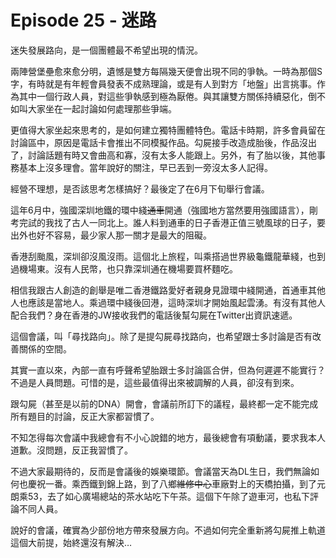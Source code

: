 # Episode 25 - 迷路

迷失發展路向，是一個團體最不希望出現的情況。

兩陣營堡壘愈來愈分明，遺憾是雙方每隔幾天便會出現不同的爭執。一時為那個S字，有時就是有年輕會員發表不成熟理論，或是有人到對方「地盤」出言挑事。作為其中一個行政人員，對這些爭執感到極為厭倦。與其讓雙方關係持續惡化，倒不如叫大家坐在一起討論如何處理那些爭端。

更值得大家坐起來思考的，是如何建立獨特團體特色。電話卡時期，許多會員留在討論區中，原因是電話卡會推出不同模擬作品。勾屍接手改造成胎後，作品沒出了，討論話題有時又會曲高和寡，沒有太多人能跟上。另外，有了胎以後，其他事務基本上沒多理會。當年說好的關注，早已丟到一旁沒太多人記得。

經營不理想，是否該思考怎樣搞好？最後定了在6月下旬舉行會議。

這年6月中，強國深圳地鐵的環中綫~~通車~~開通（強國地方當然要用強國語言），剛考完試的我找了古人一同北上。誰人料到通車的日子香港正值三號風球的日子，要出外也好不容易，最少家人那一關才是最大的阻礙。

香港刮颱風，深圳卻沒風沒雨。這個北上旅程，叫乘搭過世界級龜鐵龍華綫，也到過機場東。沒有人民幣，也只靠深圳通在機場要買杯麵吃。

相信我跟古人創造的創舉是唯二香港鐵路愛好者親身見證環中綫開通，首通車其他人也應該是當地人。乘過環中綫後回港，這時深圳才開始風起雲湧。有沒有其他人配合我們？身在香港的JW接收我們的電話後幫勾屍在Twitter出資訊速遞。

這個會議，叫「尋找路向」。除了是提勾屍尋找路向，也希望跟士多討論是否有改善關係的空間。

其實一直以來，內部一直有呼聲希望胎跟士多討論區合併，但為何遲遲不能實行？不過是人員問題。可惜的是，這些最值得出來被調解的人員，卻沒有到來。

跟勾屍（甚至是以前的DNA）開會，會議前所訂下的議程，最終都一定不能完成所有題目的討論，反正大家都習慣了。

不知怎得每次會議中我總會有不小心說錯的地方，最後總會有項動議，要求我本人道歉。沒問題，反正我習慣了。

不過大家最期待的，反而是會議後的娛樂環節。會議當天為DL生日，我們無論如何也慶祝一番。乘西鐵到錦上路，到了八鄉~~維修中心~~車廠對上的天橋拍攝，到了元朗乘53，去了如心廣場總站的茶水站吃下午茶。這個下午除了遊車河，也私下評論不同人員。

說好的會議，確實為少部份地方帶來發展方向。不過如何完全重新將勾屍推上軌道這個大前提，始終還沒有解決…
